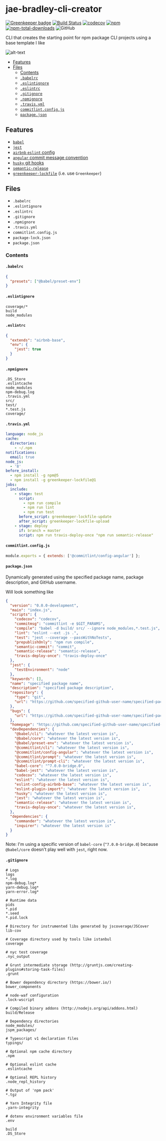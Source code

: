 # jae-bradley-cli-creator

[![Greenkeeper badge](https://badges.greenkeeper.io/jaebradley/jae-bradley-cli-creator.svg)](https://greenkeeper.io/)
[![Build Status](https://travis-ci.org/jaebradley/jae-bradley-cli-creator.svg?branch=master)](https://travis-ci.org/jaebradley/jae-bradley-cli-creator)
[![codecov](https://codecov.io/gh/jaebradley/jae-bradley-cli-creator/branch/master/graph/badge.svg)](https://codecov.io/gh/jaebradley/jae-bradley-cli-creator)
[![npm](https://img.shields.io/npm/v/jae-bradley-cli-creator.svg)](https://www.npmjs.com/package/jae-bradley-cli-creator)
[![npm-total-downloads](https://img.shields.io/npm/dt/jae-bradley-cli-creator.svg)](https://www.npmjs.com/package/jae-bradley-cli-creator)
![GitHub](https://img.shields.io/github/license/jaebradley/jae-bradley-cli-creator)

CLI that creates the starting point for npm package CLI projects using a base template I like

![alt-text](https://imgur.com/PkljD9Z.png)

* [Features](#features)
* [Files](#files)
  * [Contents](#contents)
  * [`.babelrc`](#babelrc)
  * [`.eslintignore`](#eslintignore)
  * [`.eslintrc`](#eslintrc)
  * [`.gitignore`](#gitignore)
  * [`.npmignore`](#npmignore)
  * [`.travis.yml`](#travis.yml)
  * [`commitlint.config.js`](#commitlint.config.js)
  * [`package.json`](#package.json)

## Features

* [`babel`](https://babeljs.io/)
* [`jest`](https://facebook.github.io/jest/)
* [`airbnb` `eslint` config](https://www.npmjs.com/package/eslint-config-airbnb)
* [`angular` commit message convention](https://www.npmjs.com/package/@commitlint/config-angular)
* [`husky` git hooks](https://www.npmjs.com/package/husky)
* [`semantic-release`](https://www.npmjs.com/package/semantic-release)
* [`greenkeeper-lockfile`](https://github.com/greenkeeperio/greenkeeper-lockfile) (i.e. use `Greenkeeper`)

## Files

* `.babelrc`
* `.eslintignore`
* `.eslintrc`
* `.gitignore`
* `.npmignore`
* `.travis.yml`
* `commitlint.config.js`
* `package-lock.json`
* `package.json`

### Contents

#### `.babelrc`

```json
{
  "presets": ["@babel/preset-env"]
}
```

#### `.eslintignore`

```text
coverage/*
build
node_modules
```

#### `.eslintrc`

```json
{
  "extends": "airbnb-base",
  "env": {
    "jest": true
  }
}
```

#### `.npmignore`

```text
.DS_Store
.eslintcache
node_modules
npm-debug.log
.travis.yml
src/
test/
*.test.js
coverage/
```

#### `.travis.yml`

```yaml
language: node_js
cache:
  directories:
    - ~/.npm
notifications:
  email: true
node_js:
  - '8'
before_install:
  - npm install -g npm@5
  - npm install -g greenkeeper-lockfile@1
jobs:
  include:
    - stage: test
      script:
        - npm run compile
        - npm run lint
        - npm run test
      before_script: greenkeeper-lockfile-update
      after_script: greenkeeper-lockfile-upload
    - stage: deploy
      if: branch = master
      script: npm run travis-deploy-once "npm run semantic-release"
```

#### `commitlint.config.js`

```javascript
module.exports = { extends: ['@commitlint/config-angular'] };
```

#### `package.json`

Dynamically generated using the specified package name, package description, and GitHub username.

Will look something like

```json
{
  "version": "0.0.0-development",
  "main": "index.js",
  "scripts": {
    "codecov": "codecov",
    "commitmsg": "commitlint -e $GIT_PARAMS",
    "compile": "babel -d build/ src/ --ignore node_modules,*.test.js",
    "lint": "eslint --ext .js .",
    "test": "jest --coverage --passWithNoTests",
    "prepublishOnly": "npm run compile",
    "semantic-commit": "commit",
    "semantic-release": "semantic-release",
    "travis-deploy-once": "travis-deploy-once"
  },
  "jest": {
    "testEnvironment": "node"
  },
  "keywords": [],
  "name": "specified package name",
  "description": "specified package description",
  "repository": {
    "type": "git",
    "url": "https://github.com/specified-github-user-name/specified-package-name"
  },
  "bugs": {
    "url": "https://github.com/specified-github-user-name/specified-package-name/issues"
  },
  "homepage": "https://github.com/specified-github-user-name/specified-package-name/#readme",
  "devDependencies": {
    "@babel/cli": "whatever the latest version is",
    "@babel/core": "whatever the latest version is",
    "@babel/preset-env": "whatever the latest version is",
    "@commitlint/cli": "whatever the latest version is",
    "@commitlint/config-angular": "whatever the latest version is",
    "@commitlint/prompt": "whatever the latest version is",
    "@commitlint/prompt-cli": "whatever the latest version is",
    "babel-core": "^7.0.0-bridge.0",
    "babel-jest": "whatever the latest version is",
    "codecov": "whatever the latest version is",
    "eslint": "whatever the latest version is",
    "eslint-config-airbnb-base": "whatever the latest version is",
    "eslint-plugin-import": "whatever the latest version is",
    "husky": "whatever the latest version is",
    "jest": "whatever the latest version is",
    "semantic-release": "whatever the latest version is",
    "travis-deploy-once": "whatever the latest version is",
  },
  "dependencies": {
    "commander": "whatever the latest version is",
    "inquirer": "whatever the latest version is"
  }
}
```

Note: I'm using a specific version of `babel-core` (`^7.0.0-bridge.0`) because `@babel/core` doesn't play well with `jest`, right now.

#### `.gitignore`

```
# Logs
logs
*.log
npm-debug.log*
yarn-debug.log*
yarn-error.log*

# Runtime data
pids
*.pid
*.seed
*.pid.lock

# Directory for instrumented libs generated by jscoverage/JSCover
lib-cov

# Coverage directory used by tools like istanbul
coverage

# nyc test coverage
.nyc_output

# Grunt intermediate storage (http://gruntjs.com/creating-plugins#storing-task-files)
.grunt

# Bower dependency directory (https://bower.io/)
bower_components

# node-waf configuration
.lock-wscript

# Compiled binary addons (http://nodejs.org/api/addons.html)
build/Release

# Dependency directories
node_modules/
jspm_packages/

# Typescript v1 declaration files
typings/

# Optional npm cache directory
.npm

# Optional eslint cache
.eslintcache

# Optional REPL history
.node_repl_history

# Output of 'npm pack'
*.tgz

# Yarn Integrity file
.yarn-integrity

# dotenv environment variables file
.env

build
.DS_Store
```
